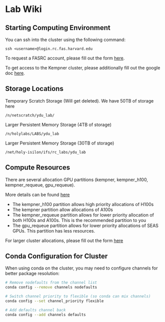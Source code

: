 # Lab Wiki

## Starting Computing Environment

You can ssh into the cluster using the following command:

```
ssh <username>@login.rc.fas.harvard.edu
```

To request a FASRC account, please fill out the form [here](https://portal.rc.fas.harvard.edu/request/account/new). 

To get access to the Kempner cluster, please additionally fill out the google doc [here](https://forms.gle/drDyBweFshM697vf6).


## Storage Locations

Temporary Scratch Storage (Will get deleted). We have 50TB
of storage here

```
/n/netscratch/ydu_lab/
```

Larger Persistent Memory Storage (4TB of storage)

```
/n/holylabs/LABS/ydu_lab
```

Larger Persistent Memory Storage (30TB of storage)

```
/net/holy-isilon/ifs/rc_labs/ydu_lab
```

## Compute Resources

There are several allocation GPU partitions (kempner, kempner_h100, kempner_requeue, gpu_requeue). 

More details can be found [here](https://handbook.eng.kempnerinstitute.harvard.edu/intro.html)

- The kempner_h100 partition allows high priority allocations of H100s
- The kempner partition allow allocations of A100s
- The kempner_requeue partition allows for lower priority allocation of both H100s and A100s. This is the recommended partition to you
- The gpu_requeue partition allows for lower priority allocations of SEAS GPUs. This partition has less resources.

For larger cluster allocations, please fill out the form [here](https://docs.google.com/forms/d/e/1FAIpQLSflr2ksP44isrgqpahRQCUD3mw8AKwUaLM0fU0aMDtVzoACVQ/viewform)

## Conda Configuration for Cluster

When using conda on the cluster, you may need to configure channels for better package resolution:

```bash
# Remove nodefaults from the channel list
conda config --remove channels nodefaults

# Switch channel priority to flexible (so conda can mix channels)
conda config --set channel_priority flexible

# Add defaults channel back
conda config --add channels defaults
```

